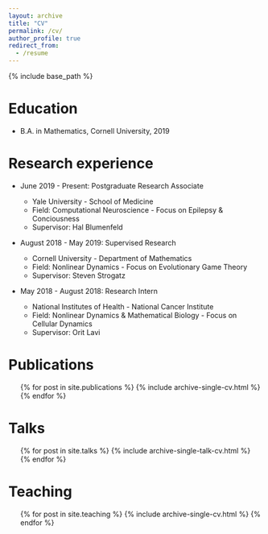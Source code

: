 ```yaml
---
layout: archive
title: "CV"
permalink: /cv/
author_profile: true
redirect_from:
  - /resume
---
```


{% include base_path %}

Education
======
* B.A. in Mathematics, Cornell University, 2019

Research experience
======
* June 2019 - Present: Postgraduate Research Associate
  * Yale University - School of Medicine
  * Field: Computational Neuroscience - Focus on Epilepsy & Conciousness
  * Supervisor: Hal Blumenfeld
  
* August 2018 - May 2019: Supervised Research
  * Cornell University - Department of Mathematics
  * Field: Nonlinear Dynamics - Focus on Evolutionary Game Theory
  * Supervisor: Steven Strogatz

* May 2018 - August 2018: Research Intern
  * National Institutes of Health - National Cancer Institute
  * Field: Nonlinear Dynamics & Mathematical Biology - Focus on Cellular Dynamics
  * Supervisor: Orit Lavi

Publications
======
  <ul>{% for post in site.publications %}
    {% include archive-single-cv.html %}
  {% endfor %}</ul>
  
Talks
======
  <ul>{% for post in site.talks %}
    {% include archive-single-talk-cv.html %}
  {% endfor %}</ul>
  
Teaching
======
  <ul>{% for post in site.teaching %}
    {% include archive-single-cv.html %}
  {% endfor %}</ul>
  
